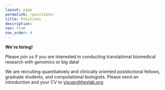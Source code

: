 ```yaml
---
layout: page
permalink: /positions/
title: Positions
description: 
nav: true
nav_order: 4
---
```


**We're hiring!**

Please join us if you are interested in conducting translational biomedical research with genomics or big data!

We are recruiting quantitatively and clinically oriented postdoctoral fellows, graduate students, and computational biologists. Please send an introduction and your CV to [yixuan@heylab.org](yixuan@heylab.org).
